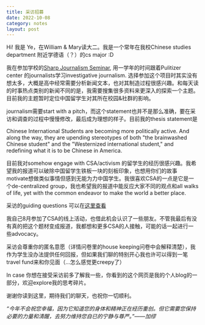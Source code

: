 ```yaml
---
title: 采访招募
date: 2022-10-08
category: notes
layout: post
---
```


Hi! 我是 Ye，在William & Mary读大二。我是一个常年在我校Chinese studies department 附近学德语（？）的cs major :D

我在参加学校的[Sharp Journalism Seminar](https://www.wm.edu/as/charlescenter/journalism/sharp-seminar/index.php), 用一学年的时间跟着Pulitizer center 的journalists学习investigative journalism. 选择参加这个项目时其实没有想太多，大概是高中经常需要分析新闻文本，也对其制造过程很感兴趣。和每天读的时事热点类别的新闻不同的是，我需要搜集很多资料来更深入的探索一个主题。目前我的主题暂时定位中国留学生对其所在校园&社群的影响。

journalism需要start with a pitch，而这个statement也并不是那么准确，要在采访和调查的过程中慢慢修改，最后成为理想的样子。目前我的thesis statement是

Chinese International Students are becoming more politically active. And along the way, they are upending stereotypes of both "the brainwashed Chinese student" and the "Westernized international student," and redefining what it is to be Chinese in America.  

目前我对somehow engage with CSA/activism 的留学生的经历很感兴趣。我希望我的报道可以破除中国留学生铁板一块的刻板印象，也想用你们的故事motivate想做类似事情但感到无能为力中国学生。我很喜欢CSA的一点是它是一个de-centralized group，我也希望我的报道中能反应大家不同的观点和all walks of life, yet with the common endeavor to make the world a better place. 

采访的guiding questions 可以在[这里查看](https://docs.google.com/document/d/16LaZvtJubm-KNsPO63dciHzkyaZy9jWmTvO2f6Ad3CI/edit?usp=sharing) 

我自己8月参加了CSA的线上活动，也借此机会认识了一些朋友。不管我最后有没有真的把这个题材变成报道，我都想和更多CSA的人接触，可能的话一起进行一些advocacy。

采访会尊重你的匿名意愿（详情问卷里的house keeping问卷中会解释清楚），我作为学生没办法提供任何回报，但如果我们聊的特别开心我也许可以得到一笔travel fund来和你见面（...怎么感觉更creepy了）

In case 你想在接受采访前多了解我一些，你看到的这个网页是我的个人blog的一部分，欢迎explore我的思考碎片。

谢谢你读到这里，期待我们的聊天，也祝你一切顺利。

*“今年不会祝您幸福，因为它知道您的身体和精神正在经历重创。但它需要您保持必要的力量和清醒，去努力维持您自已的宁静与尊严。”——加缪*